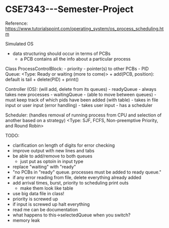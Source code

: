 # CSE7343---Semester-Project



Reference:
	https://www.tutorialspoint.com/operating_system/os_process_scheduling.htm

Simulated OS

- data structuring should occur in terms of PCBs
	- a PCB contains all the info about a particular process


Class ProcessControlBlock:
	- priority
	- pointer(s) to other PCBs
	- PID
Queue:
	<Type: Ready or waiting (more to come)>
	+ add(PCB, position):
		default is tail
	+ delete(PID)
	+ print()

Controller (OS):
	(will add, delete from its queues)
	- readyQueue - always takes new processes
	- waitingQueue
		- (able to move between queues)
	- must keep track of which pids have been added (with table)
	- takes in file input or user input (error handling)
	- takes user input
	- has a scheduler

Scheduler: 
	(handles removal of running process from CPU and selection of another
		based on a strategy)
	<Type: SJF, FCFS, Non-preemptive Priority, and Round Robin>
	
	
TODO:
- clarification on length of digits for error checking
- improve output with new lines and tabs
- be able to add/remove to both queues
    - just put as optoin in input type
- replace "waiting" with "ready"
- "no PCBs in "ready" queue. processes must be added to ready queue."
- if any error reading from file, delete everything already added
- add arrival times, burst, priority to scheduling print outs
    - make them look like table
- use big data file in class!
- priority is screwed up
- if input is screwed up halt everything
- read me can be documentation 
- what happens to this->selectedQueue when you switch?
 - memory leak
